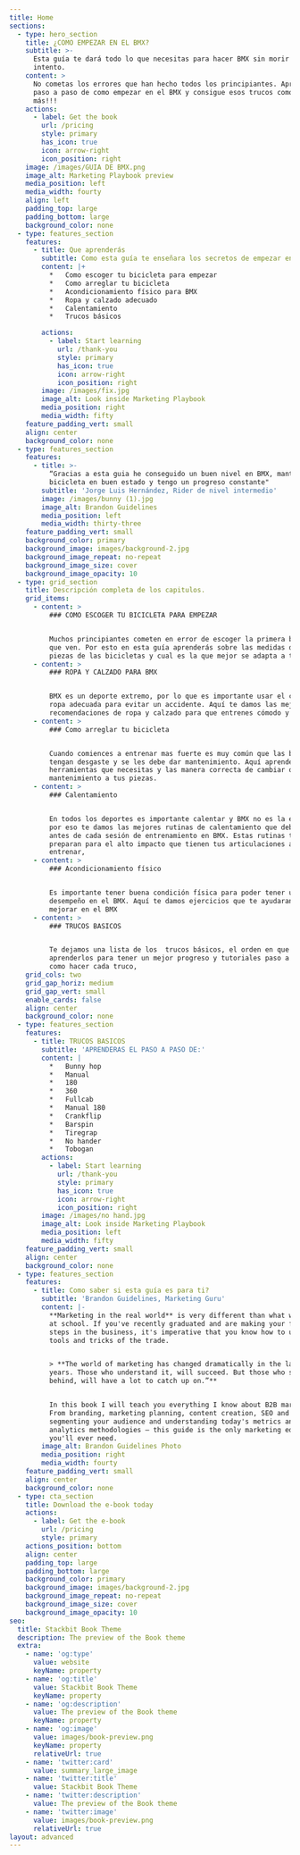 ```yaml
---
title: Home
sections:
  - type: hero_section
    title: ¿COMO EMPEZAR EN EL BMX?
    subtitle: >-
      Esta guía te dará todo lo que necesitas para hacer BMX sin morir en el
      intento.
    content: >
      No cometas los errores que han hecho todos los principiantes. Aprende el
      paso a paso de como empezar en el BMX y consigue esos trucos como nadie
      más!!!
    actions:
      - label: Get the book
        url: /pricing
        style: primary
        has_icon: true
        icon: arrow-right
        icon_position: right
    image: /images/GUIA DE BMX.png
    image_alt: Marketing Playbook preview
    media_position: left
    media_width: fourty
    align: left
    padding_top: large
    padding_bottom: large
    background_color: none
  - type: features_section
    features:
      - title: Que aprenderás
        subtitle: Como esta guía te enseñara los secretos de empezar en el BMX
        content: |+
          *   Como escoger tu bicicleta para empezar
          *   Como arreglar tu bicicleta
          *   Acondicionamiento físico para BMX
          *   Ropa y calzado adecuado
          *   Calentamiento
          *   Trucos básicos 

        actions:
          - label: Start learning
            url: /thank-you
            style: primary
            has_icon: true
            icon: arrow-right
            icon_position: right
        image: /images/fix.jpg
        image_alt: Look inside Marketing Playbook
        media_position: right
        media_width: fifty
    feature_padding_vert: small
    align: center
    background_color: none
  - type: features_section
    features:
      - title: >-
          “Gracias a esta guia he conseguido un buen nivel en BMX, mantengo mi
          bicicleta en buen estado y tengo un progreso constante"
        subtitle: 'Jorge Luis Hernández, Rider de nivel intermedio'
        image: /images/bunny (1).jpg
        image_alt: Brandon Guidelines
        media_position: left
        media_width: thirty-three
    feature_padding_vert: small
    background_color: primary
    background_image: images/background-2.jpg
    background_image_repeat: no-repeat
    background_image_size: cover
    background_image_opacity: 10
  - type: grid_section
    title: Descripción completa de los capitulos.
    grid_items:
      - content: >
          ### COMO ESCOGER TU BICICLETA PARA EMPEZAR


          Muchos principiantes cometen en error de escoger la primera bicicleta
          que ven. Por esto en esta guía aprenderás sobre las medidas de las
          piezas de las bicicletas y cual es la que mejor se adapta a tí. 
      - content: >
          ### ROPA Y CALZADO PARA BMX


          BMX es un deporte extremo, por lo que es importante usar el calzado y
          ropa adecuada para evitar un accidente. Aquí te damos las mejores
          recomendaciones de ropa y calzado para que entrenes cómodo y seguro.
      - content: >
          ### Como arreglar tu bicicleta


          Cuando comiences a entrenar mas fuerte es muy común que las bicicletas
          tengan desgaste y se les debe dar mantenimiento. Aquí aprenderás las
          herramientas que necesitas y las manera correcta de cambiar o darle
          mantenimiento a tus piezas.
      - content: >
          ### Calentamiento


          En todos los deportes es importante calentar y BMX no es la excepción,
          por eso te damos las mejores rutinas de calentamiento que debes hacer
          antes de cada sesión de entrenamiento en BMX. Estas rutinas te
          preparan para el alto impacto que tienen tus articulaciones al
          entrenar,
      - content: >
          ### Acondicionamiento físico 


          Es importante tener buena condición física para poder tener un mejor
          desempeño en el BMX. Aquí te damos ejercicios que te ayudaran a
          mejorar en el BMX
      - content: >
          ### TRUCOS BASICOS


          Te dejamos una lista de los  trucos básicos, el orden en que debes
          aprenderlos para tener un mejor progreso y tutoriales paso a paso de
          como hacer cada truco,
    grid_cols: two
    grid_gap_horiz: medium
    grid_gap_vert: small
    enable_cards: false
    align: center
    background_color: none
  - type: features_section
    features:
      - title: TRUCOS BASICOS
        subtitle: 'APRENDERAS EL PASO A PASO DE:'
        content: |
          *   Bunny hop
          *   Manual
          *   180
          *   360
          *   Fullcab
          *   Manual 180
          *   Crankflip
          *   Barspin
          *   Tiregrap
          *   No hander
          *   Tobogan
        actions:
          - label: Start learning
            url: /thank-you
            style: primary
            has_icon: true
            icon: arrow-right
            icon_position: right
        image: /images/no hand.jpg
        image_alt: Look inside Marketing Playbook
        media_position: left
        media_width: fifty
    feature_padding_vert: small
    align: center
    background_color: none
  - type: features_section
    features:
      - title: Como saber si esta guía es para ti?
        subtitle: 'Brandon Guidelines, Marketing Guru'
        content: |-
          **Marketing in the real world** is very different than what we learn
          at school. If you've recently graduated and are making your first
          steps in the business, it's imperative that you know how to use the
          tools and tricks of the trade.


          > **The world of marketing has changed dramatically in the last 10
          years. Those who understand it, will succeed. But those who stay
          behind, will have a lot to catch up on.”**


          In this book I will teach you everything I know about B2B marketing.
          From branding, marketing planning, content creation, SEO and PPC, to
          segmenting your audience and understanding today's metrics and
          analytics methodologies — this guide is the only marketing education
          you'll ever need.
        image_alt: Brandon Guidelines Photo
        media_position: right
        media_width: fourty
    feature_padding_vert: small
    align: center
    background_color: none
  - type: cta_section
    title: Download the e-book today
    actions:
      - label: Get the e-book
        url: /pricing
        style: primary
    actions_position: bottom
    align: center
    padding_top: large
    padding_bottom: large
    background_color: primary
    background_image: images/background-2.jpg
    background_image_repeat: no-repeat
    background_image_size: cover
    background_image_opacity: 10
seo:
  title: Stackbit Book Theme
  description: The preview of the Book theme
  extra:
    - name: 'og:type'
      value: website
      keyName: property
    - name: 'og:title'
      value: Stackbit Book Theme
      keyName: property
    - name: 'og:description'
      value: The preview of the Book theme
      keyName: property
    - name: 'og:image'
      value: images/book-preview.png
      keyName: property
      relativeUrl: true
    - name: 'twitter:card'
      value: summary_large_image
    - name: 'twitter:title'
      value: Stackbit Book Theme
    - name: 'twitter:description'
      value: The preview of the Book theme
    - name: 'twitter:image'
      value: images/book-preview.png
      relativeUrl: true
layout: advanced
---
```

